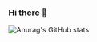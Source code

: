 ### Hi there 👋
![Anurag's GitHub stats](https://github-readme-stats.vercel.app/api?username=nannun1510&theme=dark&show_icons=true)

<!--
**nannun1510/nannun1510** is a ✨ _special_ ✨ repository because its `README.md` (this file) appears on your GitHub profile.

Here are some ideas to get you started:

- 🔭 I’m currently working on ...
- 🌱 I’m currently learning ...
- 👯 I’m looking to collaborate on ...
- 🤔 I’m looking for help with ...
- 💬 Ask me about ...
- 📫 How to reach me: ...
- 😄 Pronouns: ...
- ⚡ Fun fact: ...
-->
